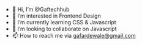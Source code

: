 - 👋 Hi, I’m @Gaftechhub
- 👀 I’m interested in Frontend Design
- 🌱 I’m currently learning CSS & Javascript
- 💞️ I’m looking to collaborate on Javascript
- 📫 How to reach me via gafardewale@gmail.com

<!---
Gaftechhub/Gaftechhub is a ✨ special ✨ repository because its `README.md` (this file) appears on your GitHub profile.
You can click the Preview link to take a look at your changes.
--->
